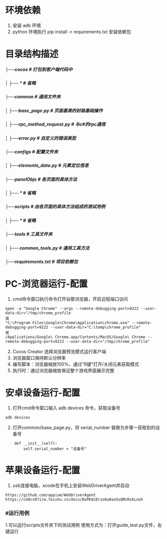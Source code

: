 # **环境依赖**
1. 安装 adb 环境
2. python 环境执行 pip install -r requirements.txt 安装依赖包


# **目录结构描述**
##### ├──cocos                                _# 打包到客户端代码中_
##### │   ├── *                               _# 省略_
##### ├──common                               _# 通用文件夹_
##### │   ├──base_page.py                     _# 页面基类的封装基础操作_
##### │   ├──rpc_method_request.py            _# 与c#的rpc通信_
##### │   ├──error.py                         _# 自定义的错误类型_
##### ├──configs                              _# 配置文件夹_
##### │   ├──elements_data.py                 _# 元素定位信息_
##### ├──panelObjs                            _# 各页面的具体方法_
##### │   ├── *                               _# 省略_
##### ├──scripts                              _# 由各页面的具体方法组成的测试用例_
##### │   ├── *                               _# 省略_
##### ├──tools                                _# 工具文件夹_
##### │   ├── common_tools.py                 _# 通用工具方法_
##### ├──requirements.txt                     _# 项目依赖包_


# **PC-浏览器运行-配置**
1. cmd命令窗口执行命令打开谷歌浏览器，开启远程端口访问
```
open -a "Google Chrome" --args --remote-debugging-port=9222 --user-data-dir="/tmp/chrome_profile
或
"C:\Program Files\Google\Chrome\Application\chrome.exe" --remote-debugging-port=9222 --user-data-dir="C:\temp\chrome_profile"
或
/Applications/Google\ Chrome.app/Contents/MacOS/Google\ Chrome --remote-debugging-port=9222 --user-data-dir="/tmp/chrome_profile"
```
2. Cocos Creator 选择浏览器预览模式运行客户端
3. 浏览器窗口保持默认分辨率
4. 编写脚本：浏览器缩放100%，通过"R键"打开/关闭元素获取模式
5. 执行时：通过浏览器缩放保证整个游戏界面展示完整


# **安卓设备运行-配置**
1. 打开cmd命令窗口输入 adb devices 命令，获取设备号
```    
adb devices
```
2. 打开common/base_page.py，将 serial_number 替换为步骤一获取到的设备号
```    
    def __init__(self):
        self.serial_number = "设备号"
```


# **苹果设备运行-配置**
1. usb连接电脑，xcode在手机上安装WebDriverAgent并启动
```    
https://github.com/appium/WebDriverAgent
https://cm9cs07irw.feishu.cn/docx/BxPKdcDrzo6a0axGsQMcRokLnoh
```


### **#运行用例**
1.可以运行scripts文件夹下的测试用例
    使用方式为：打开guide_test.py文件，右键运行







